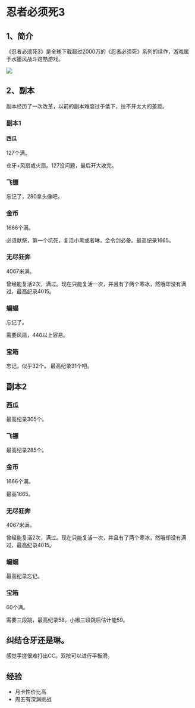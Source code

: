 
# 忍者必须死3 

## 1、简介

《忍者必须死3》是全球下载超过2000万的《忍者必须死》系列的续作，游戏属于水墨风战斗跑酷游戏。

![](https://baike.baidu.com/pic/%E5%BF%8D%E8%80%85%E5%BF%85%E9%A1%BB%E6%AD%BB3/22375124/0/dc54564e9258d109c0dab8d0df58ccbf6c814d92?fr=lemma&ct=single)

## 2、副本
副本经历了一次改革，以前的副本难度过于低下，拉不开太大的差距。
### 副本1
#### 西瓜
127个满。

仓牙+风扇或火扇。127没问题，最后开大收完。

### 飞镖
忘记了，280拿头像吧。

### 金币
1666个满。

必须献祭，第一个坑死，复活小黑或者琳，金令剑必备。最高纪录1665。

### 无尽狂奔
4067米满。

曾经能复活2次，满过。现在只能复活一次，并且有了两个寒冰，然哦却没有满过，最高纪录4015。

### 蝙蝠
忘记了。

需要风扇，440以上容易。


### 宝箱
忘记，似乎32个。 最高纪录31个吧。

## 副本2
### 西瓜
最高纪录305个。

### 飞镖
最高纪录285个。

### 金币
1666个满。

最高1665。

### 无尽狂奔
4067米满。

曾经能复活2次，满过。现在只能复活一次，并且有了两个寒冰，然哦却没有满过，最高纪录4015。
### 蝙蝠
最高纪录忘记。

### 宝箱
60个满。

需要三段跳，最高纪录58，小椒三段跳后估计能59。

## 纠结仓牙还是琳。
感觉手搓很难打出CC。双按可以进行平板滑。





## 经验

- 月卡性价比高
- 周五有深渊挑战